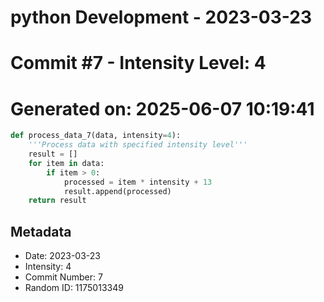 ﻿# python Development - 2023-03-23
# Commit #7 - Intensity Level: 4
# Generated on: 2025-06-07 10:19:41
```python
def process_data_7(data, intensity=4):
    '''Process data with specified intensity level'''
    result = []
    for item in data:
        if item > 0:
            processed = item * intensity + 13
            result.append(processed)
    return result
```
## Metadata
- Date: 2023-03-23
- Intensity: 4
- Commit Number: 7
- Random ID: 1175013349

